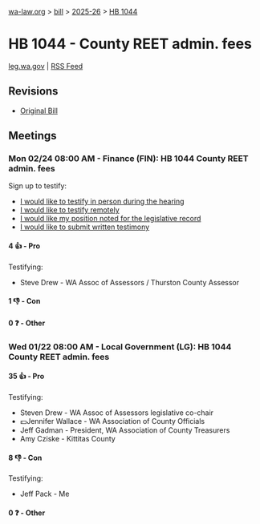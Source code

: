 [wa-law.org](/) > [bill](/bill/) > [2025-26](/bill/2025-26/) > [HB 1044](/bill/2025-26/hb/1044/)

# HB 1044 - County REET admin. fees
[leg.wa.gov](https://app.leg.wa.gov/billsummary?BillNumber=1044&Year=2025&Initiative=false) | [RSS Feed](./rss.xml)

## Revisions
* [Original Bill](1/)

## Meetings
### Mon 02/24 08:00 AM - Finance (FIN): HB 1044 County REET admin. fees
Sign up to testify:
* [I would like to testify in person during the hearing](https://app.leg.wa.gov/csi/Testifier/Add?chamber=House&mId=32892&aId=164667&caId=26067&tId=1)
* [I would like to testify remotely](https://app.leg.wa.gov/csi/Testifier/Add?chamber=House&mId=32892&aId=164667&caId=26067&tId=2)
* [I would like my position noted for the legislative record](https://app.leg.wa.gov/csi/Testifier/Add?chamber=House&mId=32892&aId=164667&caId=26067&tId=3)
* [I would like to submit written testimony](https://app.leg.wa.gov/csi/Testifier/Add?chamber=House&mId=32892&aId=164667&caId=26067&tId=4)

#### 4 👍 - Pro
Testifying:
* Steve Drew - WA Assoc of Assessors / Thurston County Assessor

#### 1 👎 - Con

#### 0 ❓ - Other

### Wed 01/22 08:00 AM - Local Government (LG): HB 1044 County REET admin. fees
#### 35 👍 - Pro
Testifying:
* Steven Drew - WA Assoc of Assessors legislative co-chair
* 💵Jennifer Wallace - WA Association of County Officials
* Jeff Gadman - President, WA Association of County Treasurers
* Amy Cziske - Kittitas County

#### 8 👎 - Con
Testifying:
* Jeff Pack - Me

#### 0 ❓ - Other
